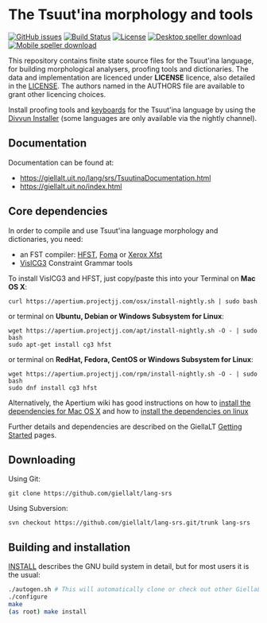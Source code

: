 The Tsuut'ina morphology and tools
==================================

[![GitHub issues](https://img.shields.io/github/issues-raw/giellalt/lang-srs)](https://github.com/giellalt/lang-srs/issues)
[![Build Status](https://divvun-tc.thetc.se/api/github/v1/repository/giellalt/lang-srs/main/badge.svg)](https://github.com/giellalt/lang-srs/actions)
[![License](https://img.shields.io/github/license/giellalt/lang-srs)](https://github.com/giellalt/lang-srs/blob/main/LICENSE)
[![Desktop speller download](https://img.shields.io/badge/download%40latest-desktop--bhfst-brightgreen)](https://pahkat.uit.no/main/download/speller-srs?platform=desktop&channel=nightly)
[![Mobile speller download](https://img.shields.io/badge/download%40latest-mobile--bhfst-brightgreen)](https://pahkat.uit.no/main/download/speller-srs?platform=mbile&channel=nightly)

This repository contains finite state source files for the Tsuut'ina language,
for building morphological analysers, proofing tools
and dictionaries. The data and implementation are licenced under __LICENSE__
licence, also detailed in the
[LICENSE](https://github.com/giellalt/lang-srs/blob/main/LICENSE). The
authors named in the AUTHORS file are available to grant other licencing
choices.

Install proofing tools and [keyboards](https://github.com/giellalt/keyboard-srs)
for the Tsuut'ina language by using the [Divvun Installer](http://divvun.no)
(some languages are only available via the nightly channel).

Documentation
-------------

Documentation can be found at:

-   <https://giellalt.uit.no/lang/srs/TsuutinaDocumentation.html>
-   <https://giellalt.uit.no/index.html>

Core dependencies
-----------------

In order to compile and use Tsuut'ina language morphology and
dictionaries, you need:

- an FST compiler: [HFST](https://github.com/hfst/hfst), [Foma](https://github.com/mhulden/foma) or [Xerox Xfst](https://web.stanford.edu/~laurik/fsmbook/home.html)
- [VislCG3](https://visl.sdu.dk/svn/visl/tools/vislcg3/trunk) Constraint Grammar tools

To install VislCG3 and HFST, just copy/paste this into your Terminal on **Mac OS X**:

```
curl https://apertium.projectjj.com/osx/install-nightly.sh | sudo bash
```

or terminal on **Ubuntu, Debian or Windows Subsystem for Linux**:

```
wget https://apertium.projectjj.com/apt/install-nightly.sh -O - | sudo bash
sudo apt-get install cg3 hfst
```

or terminal on **RedHat, Fedora, CentOS or Windows Subsystem for Linux**:

```
wget https://apertium.projectjj.com/rpm/install-nightly.sh -O - | sudo bash
sudo dnf install cg3 hfst
```

Alternatively, the Apertium wiki has good instructions on how to [install the dependencies for Mac
OS X](https://wiki.apertium.org/wiki/Apertium_on_Mac_OS_X) and how to [install
the dependencies on
linux](https://wiki.apertium.org/wiki/Installation_of_grammar_libraries)

Further details and dependencies are described on the GiellaLT [Getting Started](https://giellalt.uit.no/infra/GettingStarted.html) pages.

Downloading
-----------

Using Git:
```
git clone https://github.com/giellalt/lang-srs
```

Using Subversion:
```
svn checkout https://github.com/giellalt/lang-srs.git/trunk lang-srs
```

Building and installation
-------------------------

[INSTALL](https://github.com/giellalt/lang-srs/blob/main/INSTALL)
describes the GNU build system in detail, but for most users it is the usual:

```sh
./autogen.sh # This will automatically clone or check out other GiellaLT dependencies
./configure
make
(as root) make install
```
